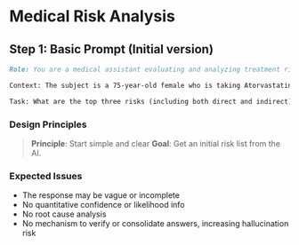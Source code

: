 # Medical Risk Analysis

## Step 1: Basic Prompt (Initial version)

```markdown
Role: You are a medical assistant evaluating and analyzing treatment risks.

Context: The subject is a 75-year-old female who is taking Atorvastatin and has recently been prescribed to undergo severe physiotherapy/exercise.

Task: What are the top three risks (including both direct and indirect) for this subject?
```

### Design Principles

> **Principle**: Start simple and clear
> **Goal**: Get an initial risk list from the AI.

### Expected Issues

- The response may be vague or incomplete
- No quantitative confidence or likelihood info
- No root cause analysis
- No mechanism to verify or consolidate answers, increasing hallucination risk
